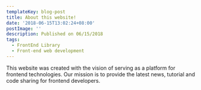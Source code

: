 ```yaml
---
templateKey: blog-post
title: About this website!
date: '2018-06-15T13:02:24+08:00'
postImage: ''
description: Published on 06/15/2018
tags:
  - FrontEnd Library
  - Front-end web development
---
```

This website was created with the vision of serving as a platform for frontend technologies. Our mission is to provide the latest news, tutorial and  code sharing for frontend developers.
